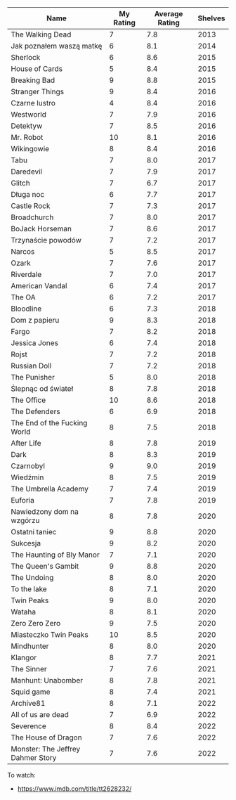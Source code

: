 | Name                              | My Rating | Average Rating | Shelves |
| --------------------------------- | --------- | -------------- | ------- |
| The Walking Dead                  | 7         | 7.8            | 2013    |
| Jak poznałem waszą matkę          | 6         | 8.1            | 2014    |
| Sherlock                          | 6         | 8.6            | 2015    |
| House of Cards                    | 5         | 8.4            | 2015    |
| Breaking Bad                      | 9         | 8.8            | 2015    |
| Stranger Things                   | 9         | 8.4            | 2016    |
| Czarne lustro                     | 4         | 8.4            | 2016    |
| Westworld                         | 7         | 7.9            | 2016    |
| Detektyw                          | 7         | 8.5            | 2016    |
| Mr. Robot                         | 10        | 8.1            | 2016    |
| Wikingowie                        | 8         | 8.4            | 2016    |
| Tabu                              | 7         | 8.0            | 2017    |
| Daredevil                         | 7         | 7.9            | 2017    |
| Glitch                            | 7         | 6.7            | 2017    |
| Długa noc                         | 6         | 7.7            | 2017    |
| Castle Rock                       | 7         | 7.3            | 2017    |
| Broadchurch                       | 7         | 8.0            | 2017    |
| BoJack Horseman                   | 7         | 8.6            | 2017    |
| Trzynaście powodów                | 7         | 7.2            | 2017    |
| Narcos                            | 5         | 8.5            | 2017    |
| Ozark                             | 7         | 7.6            | 2017    |
| Riverdale                         | 7         | 7.0            | 2017    |
| American Vandal                   | 6         | 7.4            | 2017    |
| The OA                            | 6         | 7.2            | 2017    |
| Bloodline                         | 6         | 7.3            | 2018    |
| Dom z papieru                     | 9         | 8.3            | 2018    |
| Fargo                             | 7         | 8.2            | 2018    |
| Jessica Jones                     | 6         | 7.4            | 2018    |
| Rojst                             | 7         | 7.2            | 2018    |
| Russian Doll                      | 7         | 7.2            | 2018    |
| The Punisher                      | 5         | 8.0            | 2018    |
| Ślepnąc od świateł                | 8         | 7.8            | 2018    |
| The Office                        | 10        | 8.6            | 2018    |
| The Defenders                     | 6         | 6.9            | 2018    |
| The End of the Fucking World      | 8         | 7.5            | 2018    |
| After Life                        | 8         | 7.8            | 2019    |
| Dark                              | 8         | 8.3            | 2019    |
| Czarnobyl                         | 9         | 9.0            | 2019    |
| Wiedźmin                          | 8         | 7.5            | 2019    |
| The Umbrella Academy              | 7         | 7.4            | 2019    |
| Euforia                           | 7         | 7.8            | 2019    |
| Nawiedzony dom na wzgórzu         | 8         | 7.8            | 2020    |
| Ostatni taniec                    | 9         | 8.8            | 2020    |
| Sukcesja                          | 9         | 8.2            | 2020    |
| The Haunting of Bly Manor         | 7         | 7.1            | 2020    |
| The Queen's Gambit                | 9         | 8.8            | 2020    |
| The Undoing                       | 8         | 8.0            | 2020    |
| To the lake                       | 8         | 7.1            | 2020    |
| Twin Peaks                        | 9         | 8.0            | 2020    |
| Wataha                            | 8         | 8.1            | 2020    |
| Zero Zero Zero                    | 9         | 7.5            | 2020    |
| Miasteczko Twin Peaks             | 10        | 8.5            | 2020    |
| Mindhunter                        | 8         | 8.0            | 2020    |
| Klangor                           | 8         | 7.7            | 2021    |
| The Sinner                        | 7         | 7.6            | 2021    |
| Manhunt: Unabomber                | 8         | 7.8            | 2021    |
| Squid game                        | 8         | 7.4            | 2021    |
| Archive81                         | 8         | 7.1            | 2022    |
| All of us are dead                | 7         | 6.9            | 2022    |
| Severence                         | 8         | 8.4            | 2022    |
| The House of Dragon               | 7         | 7.6            | 2022    |
| Monster: The Jeffrey Dahmer Story | 7         | 7.6            | 2022    |

To watch:
- https://www.imdb.com/title/tt2628232/
